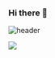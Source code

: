 ### Hi there 👋

![header](https://capsule-render.vercel.app/api?type=waving&color=auto&height=300&section=header&text=Donghyun%20An&fontSize=80&animation=fadeIn&fontAlign=60&fontAlignY=50)

<img src="https://img.shields.io/badge/Python-3766AB?style=flat&logo=Python&logoColor=white"/>
